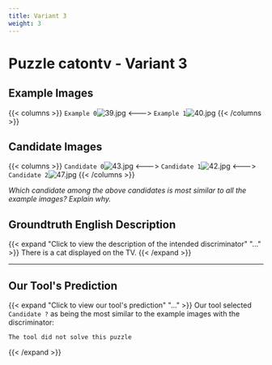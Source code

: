 ```yaml
---
title: Variant 3
weight: 3
---
```


# Puzzle catontv - Variant 3

## Example Images
{{< columns >}}
`Example 0`![39.jpg](/natscene-data/images/39.jpg)
<--->
`Example 1`![40.jpg](/natscene-data/images/40.jpg)
{{< /columns >}}

## Candidate Images
{{< columns >}}
`Candidate 0`![43.jpg](/natscene-data/images/43.jpg)
<--->
`Candidate 1`![42.jpg](/natscene-data/images/42.jpg)
<--->
`Candidate 2`![47.jpg](/natscene-data/images/47.jpg)
{{< /columns >}}

*Which candidate among the above candidates is most similar to all the example images? Explain why.*

## Groundtruth English Description

{{< expand "Click to view the description of the intended discriminator" "..." >}}
There is a cat displayed on the TV.
{{< /expand >}}

---



## Our Tool's Prediction

{{< expand "Click to view our tool's prediction" "..." >}}
Our tool selected `Candidate ?` as being the most similar to the example images with the discriminator:
```plaintext
The tool did not solve this puzzle
```
{{< /expand >}}
